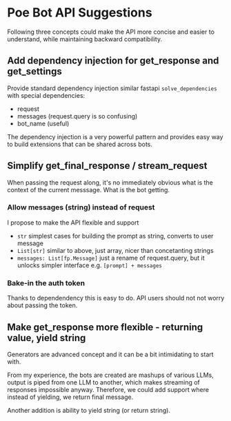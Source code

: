 # Poe Bot API Suggestions

Following three concepts could make the API more concise and easier to understand, while maintaining backward compatibility. 

## Add dependency injection for get_response and get_settings

Provide standard dependency injection similar fastapi `solve_dependencies` with special dependencies:
- request
- messages (request.query is so confusing)
- bot_name (useful)

The dependency injection is a very powerful pattern and provides easy way to build extensions that can be shared across bots. 

## Simplify get_final_response / stream_request

When passing the request along, it's no immediately obvious what is the context of the current messsage. What is the bot getting. 

### Allow messages (string) instead of request
I propose to make the API flexible and support

- `str` simplest cases for building the prompt as string, converts to user message
- `List[str]` similar to above, just array, nicer than concetanting strings
- `messages: List[fp.Message]` just a rename of request.query, but it unlocks simpler interface e.g. `[prompt] + messages`

### Bake-in the auth token
Thanks to dependendency this is easy to do. API users should not not worry about passing the token. 

## Make get_response more flexible - returning value, yield string
Generators are advanced concept and it can be a bit intimidating to start with.

From my experience, the bots are created are mashups of various LLMs, output is piped from one LLM to another, which makes streaming of responses impossible anyway. Therefore, we could add support where instead of yielding, we return final message. 

Another addition is ability to yield string (or return string).



